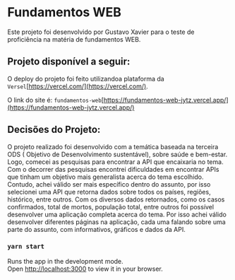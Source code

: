 # Fundamentos WEB

Este projeto foi desenvolvido por Gustavo Xavier para o teste de proficiência na matéria de fundamentos WEB.

## Projeto disponível a seguir:

O deploy do projeto foi feito utilizandoa plataforma da `Versel`[https://vercel.com/](https://vercel.com/).

O link do site é: `fundamentos-web`[https://fundamentos-web-jytz.vercel.app/](https://fundamentos-web-jytz.vercel.app/)

## Decisões do Projeto:

O projeto realizado foi desenvolvido com a temática baseada na terceira ODS ( Objetivo de Desenvolvimento sustentável), sobre saúde e bem-estar. Logo, comecei as pesquisas para encontrar a API que encaixaria no tema. Com o decorrer das pesquisas encontrei dificuldades em encontrar APIs que tinham um objetivo mais generalista acerca do tema escolhido.
Contudo, achei válido ser mais específico dentro do assunto, por isso selecionei uma API que retorna dados sobre todos os países, regiões, histórico, entre outros. Com os diversos dados retornados, como os casos confirmados, total de mortos, população total, entre outros foi possível desenvolver uma aplicação completa acerca do tema. Por isso achei válido desenvolver diferentes páginas na aplicação, cada uma falando sobre uma parte do assunto, com informativos, gráficos e dados da API.

### `yarn start`

Runs the app in the development mode.\
Open [http://localhost:3000](http://localhost:3000) to view it in your browser.
